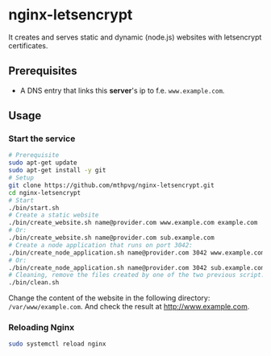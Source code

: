 # nginx-letsencrypt

It creates and serves static and dynamic (node.js) websites with letsencrypt certificates.

## Prerequisites
- A DNS entry that links this **server**'s ip to f.e. `www.example.com`.

## Usage

### Start the service

```bash
# Prerequisite
sudo apt-get update
sudo apt-get install -y git
# Setup
git clone https://github.com/mthpvg/nginx-letsencrypt.git
cd nginx-letsencrypt
# Start
./bin/start.sh
# Create a static website
./bin/create_website.sh name@provider.com www.example.com example.com
# Or:
./bin/create_website.sh name@provider.com sub.example.com
# Create a node application that runs on port 3042:
./bin/create_node_application.sh name@provider.com 3042 www.example.com example.com
# Or:
./bin/create_node_application.sh name@provider.com 3042 sub.example.com
# Cleaning, remove the files created by one of the two previous script:
./bin/clean.sh
```
Change the content of the website in the following directory: `/var/www/example.com`. And check the result at http://www.example.com.

### Reloading Nginx
```bash
sudo systemctl reload nginx
```
